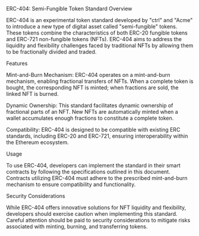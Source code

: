 ERC-404: Semi-Fungible Token Standard
Overview

ERC-404 is an experimental token standard developed by "ctrl" and "Acme" to introduce a new type of digital asset called "semi-fungible" tokens. These tokens combine the characteristics of both ERC-20 fungible tokens and ERC-721 non-fungible tokens (NFTs). ERC-404 aims to address the liquidity and flexibility challenges faced by traditional NFTs by allowing them to be fractionally divided and traded.

Features

Mint-and-Burn Mechanism: ERC-404 operates on a mint-and-burn mechanism, enabling fractional transfers of NFTs. When a complete token is bought, the corresponding NFT is minted; when fractions are sold, the linked NFT is burned.

Dynamic Ownership: This standard facilitates dynamic ownership of fractional parts of an NFT. New NFTs are automatically minted when a wallet accumulates enough fractions to constitute a complete token.

Compatibility: ERC-404 is designed to be compatible with existing ERC standards, including ERC-20 and ERC-721, ensuring interoperability within the Ethereum ecosystem.

Usage

To use ERC-404, developers can implement the standard in their smart contracts by following the specifications outlined in this document. Contracts utilizing ERC-404 must adhere to the prescribed mint-and-burn mechanism to ensure compatibility and functionality.

Security Considerations

While ERC-404 offers innovative solutions for NFT liquidity and flexibility, developers should exercise caution when implementing this standard. Careful attention should be paid to security considerations to mitigate risks associated with minting, burning, and transferring tokens.